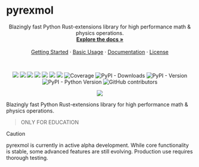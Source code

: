 # pyrexmol
<a id="readme-top"></a>

<div align="center">
  <p align="center">
    Blazingly fast Python Rust-extensions library for high performance math &amp; physics operations.
    <br />
    <a href="https://alexeev-prog.github.io/pyrexmol/"><strong>Explore the docs »</strong></a>
    <br />
    <br />
    <a href="#-getting-started">Getting Started</a>
    ·
    <a href="#-usage-examples">Basic Usage</a>
    ·
    <a href="https://alexeev-prog.github.io/pyrexmol/">Documentation</a>
    ·
    <a href="https://github.com/alexeev-prog/pyrexmol/blob/main/LICENSE">License</a>
  </p>
</div>
<br>
<p align="center">
    <img src="https://img.shields.io/github/languages/top/alexeev-prog/pyrexmol?style=for-the-badge">
    <img src="https://img.shields.io/github/languages/count/alexeev-prog/pyrexmol?style=for-the-badge">
    <img src="https://img.shields.io/github/license/alexeev-prog/pyrexmol?style=for-the-badge">
    <img src="https://img.shields.io/github/stars/alexeev-prog/pyrexmol?style=for-the-badge">
    <img src="https://img.shields.io/github/issues/alexeev-prog/pyrexmol?style=for-the-badge">
    <img src="https://img.shields.io/github/last-commit/alexeev-prog/pyrexmol?style=for-the-badge">
    <img src="https://img.shields.io/pypi/wheel/pyrexmol?style=for-the-badge">
    <img src="https://img.shields.io/badge/coverage-100%25-100%25?style=for-the-badge" alt="Coverage">
    <img alt="PyPI - Downloads" src="https://img.shields.io/pypi/dm/pyrexmol?style=for-the-badge">
    <img alt="PyPI - Version" src="https://img.shields.io/pypi/v/pyrexmol?style=for-the-badge">
    <img alt="PyPI - Python Version" src="https://img.shields.io/pypi/pyversions/pyrexmol?style=for-the-badge">
    <img alt="GitHub contributors" src="https://img.shields.io/github/contributors/alexeev-prog/pyrexmol?style=for-the-badge">
</p>
<p align="center">
    <img src="https://raw.githubusercontent.com/alexeev-prog/pyrexmol/refs/heads/main/docs/pallet-0.png">
</p>

Blazingly fast Python Rust-extensions library for high performance math &amp; physics operations.

 > ONLY FOR EDUCATION

> [!CAUTION]
> pyrexmol is currently in active alpha development. While core functionality is stable, some advanced features are still evolving. Production use requires thorough testing.
 
